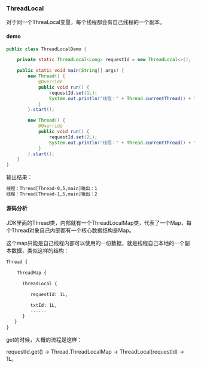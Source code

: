 ### ThreadLocal

对于同一个ThreaLocal变量，每个线程都会有自己线程的一个副本。

#### demo

```java
public class ThreadLocalDemo {

    private static ThreadLocal<Long> requestId = new ThreadLocal<>();

    public static void main(String[] args) {
        new Thread() {
            @Override
            public void run() {
                requestId.set(1L);
                System.out.println("线程：" + Thread.currentThread() + "输出：" + requestId.get());
            }
        }.start();

        new Thread() {
            @Override
            public void run() {
                requestId.set(2L);
                System.out.println("线程：" + Thread.currentThread() + "输出：" + requestId.get());
            }
        }.start();
    }
}
```

输出结果：

```bash
线程：Thread[Thread-0,5,main]输出：1
线程：Thread[Thread-1,5,main]输出：2
```



#### 源码分析

JDK里面的Thread类，内部就有一个ThreadLocalMap类，代表了一个Map，每个Thread对象自己内部都有一个核心数据结构是Map。

这个map只能是自己线程内部可以使用的一份数据，就是线程自己本地的一个副本数据，类似这样的结构：

```txt
Thread {

 	ThreadMap {

      ThreadLocal {

         requestId: 1L,

         txtId: 1L,  
         ......
      }
   }
}
```



get的时候，大概的流程是这样：

requestId.get() -> Thread.ThreadLocalMap -> ThreadLocal(requestId) -> 1L。

